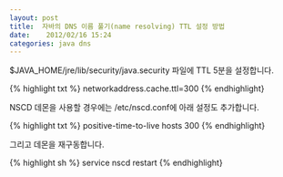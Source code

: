 ```yaml
---
layout: post
title:  자바의 DNS 이름 풀기(name resolving) TTL 설정 방법
date:    2012/02/16 15:24
categories: java dns
---
```

$JAVA_HOME/jre/lib/security/java.security 파일에 TTL 5분을 설정합니다.

{% highlight txt %}
networkaddress.cache.ttl=300
{% endhighlight}

NSCD 데몬을 사용할 경우에는 /etc/nscd.conf에 아래 설정도 추가합니다.

{% highlight txt %}
positive-time-to-live hosts 300
{% endhighlight}

 그리고 데몬을 재구동합니다.

{% highlight sh %}
service nscd restart
{% endhighlight}
